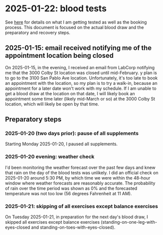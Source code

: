# 2025-01-22: blood tests

See [here](2025-blood-test-plans-round-1.md) for details on what I am
getting tested as well as the booking process. This document is
focused on the actual blood draw and the preparatory and recovery
steps.

## 2025-01-15: email received notifying me of the appointment location being closed

On 2025-01-15, in the evening, I received an email from LabCorp
notifying me that the 3000 Colby St location was closed until
mid-February. y plan is to go to the 3100 San Pablo Ave
location. Unfortunately, it's too late to book an appointment with the
location, so my plan is to try a walk-in, because an appointment for a
later date won't work with my schedule. If I am unable to get a blood
draw at the location on that date, I will likely book an appointment
some time later (likely mid-March or so) at the 3000 Colby St
location, which will likely be open by that time.

## Preparatory steps

### 2025-01-20 (two days prior): pause of all supplements

Starting Monday 2025-01-20, I paused all supplements.

### 2025-01-20 evening: weather check

I'd been monitoring the weather forecast over the past few days and
knew that rain on the day of the blood tests was unlikely. I did an
official check on 2025-01-20 around 5:30 PM, by which time we were
within the 48-hour window where weather forecasts are reasonably
accurate. The probability of rain over the time period was shown as 0%
and the forecasted temperature was not too low (56 degrees Fahrenheit
at 11 AM).

### 2025-01-21: skipping of all exercises except balance exercises

On Tuesday 2025-01-21, in preparation for the next day's blood draw, I
skipped all exercises except balance exercises
(standing-on-one-leg-with-eyes-closed and
standing-on-toes-with-eyes-closed).
